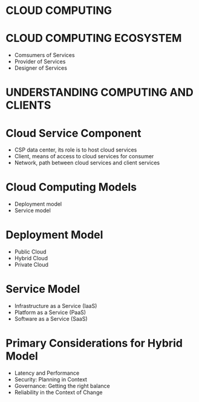 # CLOUD COMPUTING

# CLOUD COMPUTING ECOSYSTEM

- Comsumers of Services
- Provider of Services
- Designer of Services

# UNDERSTANDING COMPUTING AND CLIENTS



# Cloud Service Component

- CSP data center, its role is to host cloud services
- Client, means of access to cloud services for consumer
- Network, path between cloud services and client services

# Cloud Computing Models

- Deployment model
- Service model


# Deployment Model 

- Public Cloud
- Hybrid Cloud
- Private Cloud

# Service Model

- Infrastructure as a Service (IaaS)
- Platform as a Service (PaaS)
- Software as a Service (SaaS)

# Primary Considerations for Hybrid Model

- Latency and Performance
- Security: Planning in Context
- Governance: Getting the right balance
- Reliability in the Context of Change
















































































































































































